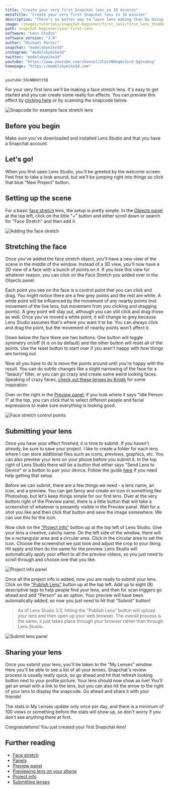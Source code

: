 ```yaml
---
title: "Create your very first Snapchat lens in 10 minutes"
metaTitle: "Create your very first Snapchat lens in 10 minutes"
description: "There's no better way to learn lens making than by doing! Get started with Lens Studio by making your very first lens!"
image: /images/tutorials/snapchat-beginner/first_lens/first_lens_thumbnail.jpg
path: snapchat-beginner/your-first-lens
software: "Lens Studio"
software_version: "3.0"
author: "Michael Porter"
snapchat: "modelsbymike3d"
instagram: "modelsbymike3d"
twitter: "modelsbymike3d"
youtube: "https://www.youtube.com/channel/UCpLVNOoqAc3cnd_QgSxoAvg"
homepage: "https://modelsbymike3d.com"
---
```


`youtube:56vNBmUtt5Q`

For your very first lens we'll be making a face stretch lens. It's easy to get started and you can create some really fun effects. You can preview this effect by [clicking here](https://www.snapchat.com/unlock/?type=SNAPCODE&uuid=62e54d7fb96d47da95ed6b33ce5e0ef8&metadata=01) or by scanning the snapcode below.

![Snapcode for example face stretch lens](/images/tutorials/snapchat-beginner/first_lens/snapcode.png)

## Before you begin

Make sure you've downloaded and installed Lens Studio and that you have a Snapchat account.

## Let's go!

When you first open Lens Studio, you'll be greeted by the welcome screen. Feel free to take a look around, but we'll be jumping right into things so click that blue "New Project" button.

## Setting up the scene

For a basic [face stretch](https://lensstudio.snapchat.com/guides/face/face-effects/face-stretch/) lens, the setup is pretty simple. In the [Objects panel](https://lensstudio.snapchat.com/guides/general/panels/) at the top left, click on the little "+" button and either scroll down or search for "Face Stretch" and then add it.

![Adding the face stretch](/images/tutorials/snapchat-beginner/first_lens/add_face_stretch.jpg)

## Stretching the face

Once you've added the face stretch object, you'll have a new view of the scene in the middle of the window. Instead of a 3D view, you'll now have a 2D view of a face with a bunch of points on it. If you lose this view for whatever reason, you can click on the Face Stretch you added over in the Objects panel.

Each point you see on the face is a control point that you can click and drag. You might notice there are a few grey points and the rest are white. A white point will be influenced by the movement of any nearby points (not movement of the live lens, but movement from you clicking and dragging points). A grey point will stay put, although you can still click and drag those as well. Once you've moved a white point, it will change to grey because Lens Studio assumes that's where you want it to be. You can always click and drag the point, but the movement of nearby points won't affect it.

Down below the face there are two buttons. One button will toggle symmetry on/off (it is on by default) and the other button will reset all of the points. Use the reset button to start over if you aren't happy with how things are turning out.

Now all you have to do is move the points around until you're happy with the result. You can do subtle changes like a slight narrowing of the face for a "beauty" filter, or you can go crazy and create some weird looking faces. Speaking of crazy faces, [check out these lenses by Kriptk](https://lensstudio.snapchat.com/creator/kfYJXQs78H0EbGk-ntF1cw) for some inspiration.

Over on the right in the [Preview panel](https://lensstudio.snapchat.com/guides/general/previewing-your-lens/), if you look where it says "Idle Person 1" at the top, you can click that to select different people and facial expressions to make sure everything is looking good.

![Face stretch control points](/images/tutorials/snapchat-beginner/first_lens/control_points.jpg)

## Submitting your lens

Once you have your effect finished, it is time to submit. If you haven't already, be sure to save your project. I like to create a folder for each lens where I can store additional files such as icons, previews, graphics, etc. You can also preview your lens on your phone before you submit it. In the top right of Lens Studio there will be a button that either says "Send Lens to Device" or a button to pair your device. Follow the guide [here](https://lensstudio.snapchat.com/guides/general/pairing-to-snapchat/) if you need help getting that setup.

Before we can submit, there are a few things we need - a lens name, an icon, and a preview. You can get fancy and create an icon in something like Photoshop, but let's keep things simple for our first lens. Over at the very bottom right of the Preview panel, there is a little button that will take a screenshot of whatever is presently visible in the Preview panel. Wait for a shot you like and then click that button and save the image somewhere. We can use this for the icon.

Now click on the ["Project Info"](https://lensstudio.snapchat.com/guides/submission/configuring-project-info/) button up at the top left of Lens Studio. Give your lens a creative, catchy name. On the left side of the window, there will be a rectangular area and a circular area. Click in the circular area to set the icon. Choose the screenshot we just took and adjust the crop to your liking. Hit apply and then do the same for the preview. Lens Studio will automatically apply your effect to all the preview videos, so you just need to scroll through and choose one that you like.

![Project info panel](/images/tutorials/snapchat-beginner/first_lens/project_info.jpg)

Once all the project info is added, now you are ready to submit your lens. Click on the ["Publish Lens"](https://lensstudio.snapchat.com/guides/submission/submitting-your-lens/) button up at the top left. Add up to eight (8) descriptive tags to help people find your lens, and then for scan triggers go ahead and add "Person" as an option. Your preview will have been automatically added, so now you just need to hit that "Submit" button!

> As of Lens Studio 3.3, hitting the "Publish Lens" button will upload your lens and then open up your web browser. The overall process is the same, it just takes place through your browser rather than through Lens Studio.

![Submit lens panel](/images/tutorials/snapchat-beginner/first_lens/submit_lens.jpg)

## Sharing your lens

Once you submit your lens, you'll be taken to the "My Lenses" window. Here you'll be able to see a list of all your lenses. Snapchat's review process is usually really quick, so go ahead and hit that refresh looking button next to your profile picture. Your lens should now show as live! You'll get an email with a link to the lens, but you can also hit the arrow to the right of your lens to display the snapcode. Go ahead and share it with your friends!

The stats in My Lenses update only once per day, and there is a minimum of 100 views or something before the stats will show up, so don't worry if you don't see anything there at first.

Congratulations! You just created your first Snapchat lens!

## Further reading

- [Face stretch](https://lensstudio.snapchat.com/guides/face/face-effects/face-stretch/)
- [Panels](https://lensstudio.snapchat.com/guides/general/panels/)
- [Preview panel](https://lensstudio.snapchat.com/guides/general/previewing-your-lens/)
- [Previewing lens on your phone](https://lensstudio.snapchat.com/guides/general/pairing-to-snapchat/)
- [Project info](https://lensstudio.snapchat.com/guides/submission/configuring-project-info/)
- [Submitting lenses](https://lensstudio.snapchat.com/guides/submission/submitting-your-lens/)
